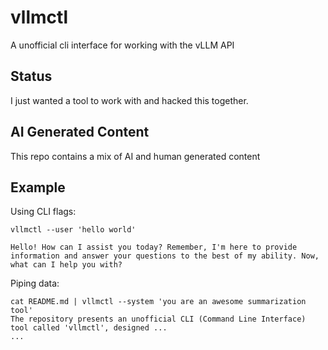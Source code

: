 # vllmctl

A unofficial cli interface for working with the vLLM API

## Status

I just wanted a tool to work with and hacked this together.

## AI Generated Content

This repo contains a mix of AI and human generated content

## Example

Using CLI flags:

```
vllmctl --user 'hello world'

Hello! How can I assist you today? Remember, I'm here to provide information and answer your questions to the best of my ability. Now, what can I help you with?
```

Piping data:

```
cat README.md | vllmctl --system 'you are an awesome summarization tool'
The repository presents an unofficial CLI (Command Line Interface) tool called 'vllmctl', designed ...
...
```
